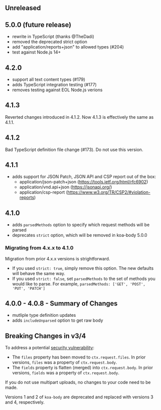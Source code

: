## Unreleased

## 5.0.0 (future release)

- rewrite in TypeScript (thanks @TheDadi)
- removed the deprecated strict option
- add "application/reports+json" to allowed types (#204)
- test against Node.js 14+

## 4.2.0

- support all text content types (#179)
- adds TypeScript integration testing (#177)
- removes testing against EOL Node.js verions

## 4.1.3

Reverted changes introduced in 4.1.2. Now 4.1.3 is effectively the same as 4.1.1.

## 4.1.2

Bad TypeScript definition file change (#173). Do not use this version.

## 4.1.1

- adds support for JSON Patch, JSON API and CSP report out of the box:
  - application/json-patch+json (https://tools.ietf.org/html/rfc6902)
  - application/vnd.api+json (https://jsonapi.org/)
  - application/csp-report (https://www.w3.org/TR/CSP2/#violation-reports)

## 4.1.0

- adds `parsedMethods` option to specify which request methods will be parsed
- deprecates `strict` option, which will be removed in koa-body 5.0.0

### Migrating from 4.x.x to 4.1.0

Migration from prior 4.x.x versions is strightforward.

- If you used `strict: true`, simply remove this option. The new defaults will behave the same way.
- If you used `strict: false`, set `parsedMethods` to the set of methods you would like to parse. For example, `parsedMethods: ['GET', 'POST', 'PUT', 'PATCH']`

## 4.0.0 - 4.0.8 - Summary of Changes

- mutliple type definition updates
- adds `includeUnparsed` option to get raw body

## Breaking Changes in v3/4

To address a potential [security vulnerability](https://snyk.io/vuln/npm:koa-body:20180127):

- The `files` property has been moved to `ctx.request.files`. In prior versions, `files` was a property of `ctx.request.body`.
- The `fields` property is flatten (merged) into `ctx.request.body`. In prior versions, `fields` was a property of `ctx.request.body`.

If you do not use multipart uploads, no changes to your code need to be made.

Versions 1 and 2 of `koa-body` are deprecated and replaced with versions 3 and 4, respectively.
